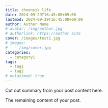 ```yaml
---
title: choonsik life
date: 2024-09-29T16:45:00+09:00
lastmod: 2024-09-29T16:45:00+09:00
author: Author Name
# avatar: /img/author.jpg
# authorlink: https://author.site
cover: /images/test1.jpg
# images:
#   - /img/cover.jpg
categories:
  - category1
tags:
  - tag1
  - tag2
# nolastmod: true
---
```

 
Cut out summary from your post content here.
 
<!--more-->
 
The remaining content of your post.
